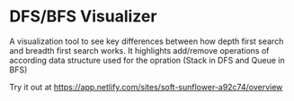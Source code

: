 # DFS/BFS Visualizer

A visualization tool to see key differences between how depth first search and breadth first search works. It highlights add/remove operations of according data structure used for the opration (Stack in DFS and Queue in BFS)

Try it out at
https://app.netlify.com/sites/soft-sunflower-a92c74/overview
